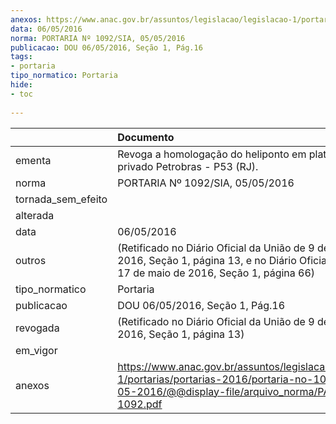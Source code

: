 ```yaml
---
anexos: https://www.anac.gov.br/assuntos/legislacao/legislacao-1/portarias/portarias-2016/portaria-no-1092-sia-05-05-2016/@@display-file/arquivo_norma/PA2016-1092.pdf
data: 06/05/2016
norma: PORTARIA Nº 1092/SIA, 05/05/2016
publicacao: DOU 06/05/2016, Seção 1, Pág.16
tags:
- portaria
tipo_normatico: Portaria
hide: 
- toc 
 
---
```


|                    | Documento                                                                                                                                                      |
|:-------------------|:---------------------------------------------------------------------------------------------------------------------------------------------------------------|
| ementa             | Revoga a homologação do heliponto em plataforma privado Petrobras - P53 (RJ).                                                                                  |
| norma              | PORTARIA Nº 1092/SIA, 05/05/2016                                                                                                                               |
| tornada_sem_efeito |                                                                                                                                                                |
| alterada           |                                                                                                                                                                |
| data               | 06/05/2016                                                                                                                                                     |
| outros             | (Retificado no Diário Oficial da União de 9 de maio de 2016, Seção 1, página 13, e no Diário Oficial da União de 17 de maio de 2016, Seção 1, página 66)       |
| tipo_normatico     | Portaria                                                                                                                                                       |
| publicacao         | DOU 06/05/2016, Seção 1, Pág.16                                                                                                                                |
| revogada           | (Retificado no Diário Oficial da União de 9 de maio de 2016, Seção 1, página 13)                                                                               |
| em_vigor           |                                                                                                                                                                |
| anexos             | https://www.anac.gov.br/assuntos/legislacao/legislacao-1/portarias/portarias-2016/portaria-no-1092-sia-05-05-2016/@@display-file/arquivo_norma/PA2016-1092.pdf |